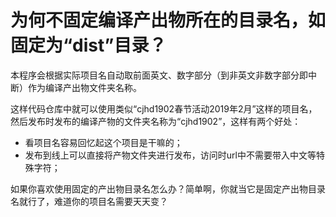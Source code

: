 # 为何不固定编译产出物所在的目录名，如固定为“dist”目录？

本程序会根据实际项目名自动取前面英文、数字部分（到非英文非数字部分即中断）作为编译产出物文件夹名称。

这样代码仓库中就可以使用类似“cjhd1902春节活动2019年2月”这样的项目名，然后发布时发布的编译产物的文件夹名称为“cjhd1902”，这样有两个好处：

* 看项目名容易回忆起这个项目是干嘛的；
* 发布到线上可以直接将产物文件夹进行发布，访问时url中不需要带入中文等特殊字符；

如果你喜欢使用固定的产出物目录名怎么办？简单啊，你就当它是固定产出物目录名就行了，难道你的项目名需要天天变？
